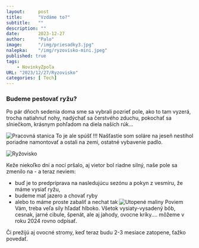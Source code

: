 ```yaml
---
layout:     post
title:      "Vzdáme to?"
subtitle:   ""
description: ""
date:       2023-12-27
author:     "Palo"
image:      "/img/priesadky3.jpg"
nalepka:	"/img/ryzovisko-mini.jpeg"
published: true
tags:
    - NovinkyZpoľa
URL: "2023/12/27/Ryzovisko"
categories: [ Tech]
---
```

### Budeme pestovať ryžu? ###

Po pár dňoch sedenia doma sme sa vybrali pozrieť pole, ako to tam vyzerá, trocha natiahnuť nohy, nadýchať sa čerstvého zduchu, pokochať sa slniečkom, krásnym pohľadom na diela naších rúk...


![Pracovná stanica](/img/pracovna_stanica.jpeg)
To je ale spúšť !!!
Našťastie som soláre na jeseň nestihol poriadne namontovať a ostali na zemi, ostatné vybavenie padlo.

![Ryžovisko](/img/ryzovisko.jpeg)

Keže niekoľko dní a nocí pršalo, aj vietor bol riadne silný, naše pole sa zmenilo na - a teraz neviem:
 - buď je to predpríprava na nasledujúcu sezónu a pokyn z vesmíru, že máme vysiať ryžu,
 - budeme mať jazero a chovať ryby
 - alebo to máme proste zabaliť a nechat tak
 ![Utopené maliny](/img/rutopene-maliny.jpeg)
 Poviem Vám, treba veľa sily hľadať hlboko. Všetok vysiaty-vysadený bôb, cesnak, jarné cibule, špenát, ale aj jahody, ovocne kríky.... môžeme v roku 2024 rovno odpísať.
 
 Či prežijú aj ovocné stromy, keď teraz budu 2-3 mesiace zatopene, ťažko povedať.


